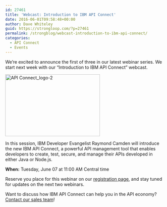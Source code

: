 ```yaml
---
id: 27461
title: 'Webcast: Introduction to IBM API Connect'
date: 2016-06-01T09:58:48+00:00
author: Dave Whiteley
guid: https://strongloop.com/?p=27461
permalink: /strongblog/webcast-introduction-to-ibm-api-connect/
categories:
  - API Connect
  - Events
---
```

We&#8217;re excited to announce the first of three in our latest webinar series. We start next week with our &#8220;Introduction to IBM API Connect&#8221; webcast.
  
<!--more-->

[<img class="aligncenter size-medium wp-image-26973" src="https://strongloop.com/wp-content/uploads/2016/03/API-Connect_logo-2-e1457953111945-300x196.png" alt="API Connect_logo-2" width="300" height="196" srcset="https://strongloop.com/wp-content/uploads/2016/03/API-Connect_logo-2-e1457953111945-300x196.png 300w, https://strongloop.com/wp-content/uploads/2016/03/API-Connect_logo-2-e1457953111945-1030x674.png 1030w, https://strongloop.com/wp-content/uploads/2016/03/API-Connect_logo-2-e1457953111945-705x461.png 705w, https://strongloop.com/wp-content/uploads/2016/03/API-Connect_logo-2-e1457953111945-450x294.png 450w, https://strongloop.com/wp-content/uploads/2016/03/API-Connect_logo-2-e1457953111945.png 1171w" sizes="(max-width: 300px) 100vw, 300px" />](https://strongloop.com/wp-content/uploads/2016/03/API-Connect_logo-2-e1457953111945.png)

In this session, IBM Developer Evangelist Raymond Camden will introduce the new IBM API Connect, a powerful API management tool that enables developers to create, test, secure, and manage their APIs developed in either Java or Node.js.

**When:** Tuesday, June 07 at 11:00 AM Central time

Reserve you place for this webinar on our <a href="https://engage.vevent.com/rt/ibm%7Eintroapic" target="_blank">registration page</a>, and stay tuned for updates on the next two webinars.

Want to discuss how IBM API Connect can help you in the API economy? [Contact our sales team](mailto:reachsl@us.ibm.com)!